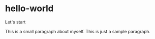 # hello-world
Let's start

This is a small paragraph about myself.
This is just a sample paragraph.
